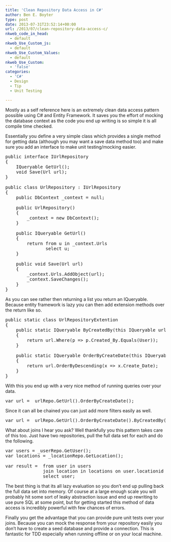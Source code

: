 ```yaml
---
title: 'Clean Repository Data Access in C#'
author: Ben E. Boyter
type: post
date: 2013-07-31T23:52:14+00:00
url: /2013/07/clean-repository-data-access-c/
nkweb_code_in_head:
  - default
nkweb_Use_Custom_js:
  - default
nkweb_Use_Custom_Values:
  - default
nkweb_Use_Custom:
  - 'false'
categories:
  - 'C#'
  - Design
  - Tip
  - Unit Testing

---
```

Mostly as a self reference here is an extremely clean data access pattern possible using C# and Entity Framework. It saves you the effort of mocking the database context as the code you end up writing is so simple it is all compile time checked.

Essentially you define a very simple class which provides a single method for getting data (although you may want a save data method too) and make sure you add an interface to make unit testing/mocking easier.

<pre>public interface IUrlRepository
{
	IQueryable GetUrl();
	void Save(Url url);
}

public class UrlRepository : IUrlRepository
{
	public DbContext _context = null;

	public UrlRepository()
	{
		_context = new DbContext();
	}

	public IQueryable GetUrl()
	{
		return from u in _context.Urls
			   select u;
	}

	public void Save(Url url)
	{
		_context.Urls.AddObject(url);
		_context.SaveChanges();
	}
}</pre>

As you can see rather then returning a list you return an IQueryable. Because entity framework is lazy you can then add extension methods over the return like so.

<pre>public static class UrlRepositoryExtention
{
	public static IQueryable ByCreatedBy(this IQueryable url, string User)
	{
		return url.Where(p =&gt; p.Created_By.Equals(User));
	}

	public static IQueryable OrderByCreateDate(this IQueryable url)
	{
		return url.OrderByDescending(x =&gt; x.Create_Date);
	}
}</pre>

With this you end up with a very nice method of running queries over your data.

<pre>var url = _urlRepo.GetUrl().OrderByCreateDate();</pre>

Since it can all be chained you can just add more filters easily as well.

<pre>var url = _urlRepo.GetUrl().OrderByCreateDate().ByCreatedBy("Ben Boyter");</pre>

What about joins I hear you ask? Well thankfully you this pattern takes care of this too. Just have two repositories, pull the full data set for each and do the following.

<pre>var users = _userRepo.GetUser();
var locations = _locationRepo.GetLocation();

var result =  from user in users
              join location in locations on user.locationid equals location.id && location.name = "Parramatta"
              select user;</pre>

The best thing is that its all lazy evaluation so you don&#8217;t end up pulling back the full data set into memory. Of course at a large enough scale you will probably hit some sort of leaky abstraction issue and end up rewriting to use pure SQL at some point, but for getting started this method of data access is incredibly powerful with few chances of errors.

Finally you get the advantage that you can provide pure unit tests over your joins. Because you can mock the response from your repository easily you don&#8217;t have to create a seed database and provide a connection. This is fantastic for TDD especially when running offline or on your local machine.